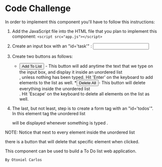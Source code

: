 Code Challenge
==============

In order to implement this component you'll have to follow this instructions:

1. Add the JavaScript file into the HTML file that you plan to implement this component: 
```<script src="app.js"></script>```

2. Create an input box with an "id='task'" : <input id="task"> 

3. Create two buttons as follows:
    * <button id="add">Add To List</button> - This button will add anytime the text that we type on the input box, and display it inside an unordered list <ul></ul>, unless nothing has been typed. Hit 'Enter' on the keyboard to add elements to the list as well.
    *<button id="delete">Delete All</button>- This button will delete everything inside the unordered list <ul></ul>. Hit 'Escape' on the keyboard to delete all elements on the list as well.
    
4. The last, but not least, step is to create a form tag with an "id='todos'". In this element tag the unordered list <ul></ul> will be displayed whenever something is typed .

NOTE: Notice that next to every element inside the unordered list <ul></ul> there is a button that will delete that specific element when clicked.

This component can be used to build a To Do list web application.

    By Otoniel Carlos 
